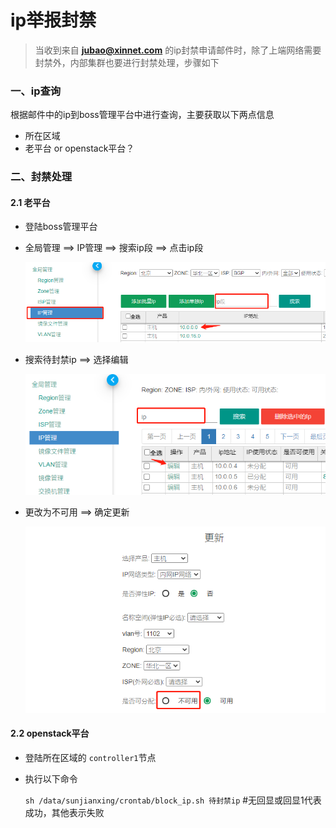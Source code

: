 # ip举报封禁

> 当收到来自 **jubao@xinnet.com** 的ip封禁申请邮件时，除了上端网络需要封禁外，内部集群也要进行封禁处理，步骤如下

### 一、ip查询

根据邮件中的ip到boss管理平台中进行查询，主要获取以下两点信息
- 所在区域
- 老平台 or openstack平台？


### 二、封禁处理

#### 2.1 老平台 

- 登陆boss管理平台

- 全局管理 ==> IP管理 ==> 搜索ip段 ==> 点击ip段

  ![image-20210706091835254](images/ip举报封禁/image-20210706091835254.png)

- 搜索待封禁ip ==> 选择编辑

  ![image-20210706091943397](images/ip举报封禁/image-20210706091943397.png)

  

- 更改为不可用 ==>  确定更新

  ![image-20210706092120581](images/ip举报封禁/image-20210706092120581.png)

#### 2.2 openstack平台

- 登陆所在区域的 `controller1`节点

- 执行以下命令

  `sh /data/sunjianxing/crontab/block_ip.sh 待封禁ip`  #无回显或回显1代表成功，其他表示失败

